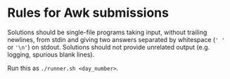 # Rules for Awk submissions

Solutions should be single-file programs taking input, without trailing newlines, from stdin and giving two answers separated by whitespace (`' '` or `'\n'`) on stdout. Solutions should not provide unrelated output (e.g. logging, spurious blank lines).

Run this as `./runner.sh <day_number>`.
